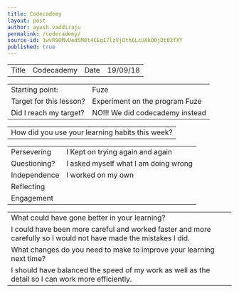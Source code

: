 ```yaml
---
title: Codecademy
layout: post
author: ayush.vaddiraju
permalink: /codecademy/
source-id: 1wvR9OMvUed5M8t4CEgI7lzVjOth6LcUAkO0jDt02fXY
published: true
---
```

<table>
  <tr>
    <td>Title</td>
    <td>Codecademy</td>
    <td>Date</td>
    <td>19/09/18</td>
  </tr>
</table>


<table>
  <tr>
    <td>Starting point:</td>
    <td>Fuze</td>
  </tr>
  <tr>
    <td>Target for this lesson?</td>
    <td>Experiment on the program Fuze</td>
  </tr>
  <tr>
    <td>Did I reach my target? </td>
    <td>NO!!! We did codecademy instead </td>
  </tr>
</table>


<table>
  <tr>
    <td>How did you use your learning habits this week?</td>
  </tr>
</table>


<table>
  <tr>
    <td>Persevering</td>
    <td>I Kept on trying again and again </td>
  </tr>
  <tr>
    <td>Questioning?</td>
    <td>I asked myself what I am doing wrong </td>
  </tr>
  <tr>
    <td>Independence</td>
    <td>I worked on my own</td>
  </tr>
  <tr>
    <td>Reflecting</td>
    <td></td>
  </tr>
  <tr>
    <td>Engagement</td>
    <td></td>
  </tr>
</table>


<table>
  <tr>
    <td>What could have gone better in your learning?</td>
  </tr>
  <tr>
    <td>I could have been more careful and worked faster and more carefully so I would not have made the mistakes I did.</td>
  </tr>
  <tr>
    <td>What changes do you need to make to improve your learning next time?</td>
  </tr>
  <tr>
    <td>I should have balanced the speed of my work as well as the detail so I can work more efficiently.</td>
  </tr>
</table>


